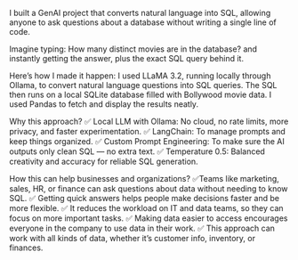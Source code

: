 I built a GenAI project that converts natural language into SQL, allowing anyone to ask questions about a database without writing a single line of code.

Imagine typing: How many distinct movies are in the database?
and instantly getting the answer, plus the exact SQL query behind it.

Here’s how I made it happen: I used LLaMA 3.2, running locally through Ollama, to convert natural language questions into SQL queries. The SQL then runs on a local SQLite database filled with Bollywood movie data. I used Pandas to fetch and display the results neatly.

Why this approach?
✅ Local LLM with Ollama: No cloud, no rate limits, more privacy, and faster experimentation.
✅ LangChain: To manage prompts and keep things organized.
✅ Custom Prompt Engineering: To make sure the AI outputs only clean SQL — no extra text.
✅ Temperature 0.5: Balanced creativity and accuracy for reliable SQL generation.

How this can help businesses and organizations?
✅Teams like marketing, sales, HR, or finance can ask questions about data without needing to know SQL.
✅ Getting quick answers helps people make decisions faster and be more flexible.
✅ It reduces the workload on IT and data teams, so they can focus on more important tasks.
✅ Making data easier to access encourages everyone in the company to use data in their work.
✅ This approach can work with all kinds of data, whether it’s customer info, inventory, or finances.
